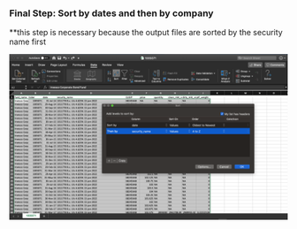 ### Final Step: Sort by dates and then by company
**this step is necessary because the output files are sorted by the security name first  

![screenshot of excel](https://raw.githubusercontent.com/jaewoonj/KP-Financial/master/guide/img/excel-data-sort.png)



